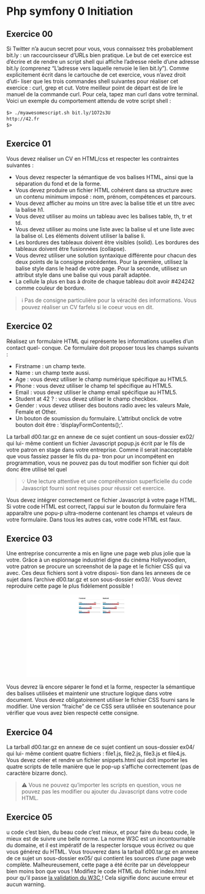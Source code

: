 <h1>Php symfony 0 Initiation</h1>

<h2>Exercice 00</h2>


  Si Twitter n’a aucun secret pour vous, vous connaissez très probablement bit.ly :
un raccourcisseur d’URLs bien pratique.
Le but de cet exercice est d’écrire et de rendre un script shell qui affiche l’adresse
réelle d’une adresse bit.ly (comprenez “L’adresse vers laquelle renvoie le lien bit.ly”).
Comme explicitement écrit dans le cartouche de cet exercice, vous n’avez droit d’uti-
liser que les trois commandes shell suivantes pour réaliser cet exercice : curl, grep et
cut. Votre meilleur point de départ est de lire le manuel de la commande curl. Pour
cela, tapez man curl dans votre terminal.
Voici un exemple du comportement attendu de votre script shell :

  ```
$> ./myawesomescript.sh bit.ly/1O72s3U
http://42.fr
$>
```


<h2>Exercice 01</h2>


  Vous devez réaliser un CV en HTML/css et respecter les contraintes suivantes :
  
- Vous devez respecter la sémantique de vos balises HTML, ainsi que la séparation
du fond et de la forme.
- Vous devez produire un fichier HTML cohérent dans sa structure avec un contenu
minimum imposé : nom, prénom, compétences et parcours.
- Vous devez afficher au moins un titre avec la balise title et un titre avec la balise
h1.
- Vous devez utiliser au moins un tableau avec les balises table, th, tr et td.
- Vous devez utiliser au moins une liste avec la balise ul et une liste avec la balise
ol. Les éléments doivent utiliser la balise li.
- Les bordures des tableaux doivent être visibles (solid). Les bordures des tableaux
doivent être fusionnées (collapse).
- Vous devrez utiliser une solution syntaxique différente pour chacun des deux points
de la consigne précédentes. Pour la première, utilisez la balise style dans le head
de votre page. Pour la seconde, utilisez un attribut style dans une balise qui vous
paraît adaptée.
- La cellule la plus en bas à droite de chaque tableau doit avoir #424242 comme
couleur de bordure.


> ℹ️ Pas de consigne particulière pour la véracité des informations. Vous
pouvez réaliser un CV farfelu si le coeur vous en dit.


<h2> Exercice 02</h2>

Réalisez un formulaire HTML qui représente les informations usuelles d’un contact quel-
conque. Ce formulaire doit proposer tous les champs suivants :

- Firstname : un champ texte.
- Name : un champ texte aussi.
- Age : vous devez utiliser le champ numérique spécifique au HTML5.
- Phone : vous devez utiliser le champ tel spécifique au HTML5.
- Email : vous devez utiliser le champ email spécifique au HTML5.
- Student at 42 ? : vous devez utiliser le champ checkbox.
- Gender : vous devez utiliser des boutons radio avec les valeurs Male, Female et
Other.
- Un bouton de soumission du formulaire. L’attribut onclick de votre bouton doit
être : ’displayFormContents();’.

La tarball d00.tar.gz en annexe de ce sujet contient un sous-dossier ex02/ qui lui-
même contient un fichier Javascript popup.js écrit par le fils de votre patron en stage
dans votre entreprise. Comme il serait inacceptable que vous fassiez passer le fils du pa-
tron pour un incompétent en programmation, vous ne pouvez pas du tout modifier son
fichier qui doit donc être utilisé tel quel

> 💡 Une lecture attentive et une compréhension superficielle du code
Javascript fourni sont requises pour réussir cet exercice.

Vous devez intégrer correctement ce fichier Javascript à votre page HTML. Si votre
code HTML est correct, l’appui sur le bouton du formulaire fera apparaître une popu-p
ultra-moderne contenant les champs et valeurs de votre formulaire. Dans tous les autres
cas, votre code HTML est faux.

<h2> Exercice 03</h2>

Une entreprise concurrente a mis en ligne une page web plus jolie que la votre. Grâce
à un espionnage industriel digne du cinéma Hollywoodien, votre patron se procure un
screenshot de la page et le fichier CSS qui va avec. Ces deux fichiers sont à votre disposi-
tion dans les annexes de ce sujet dans l’archive d00.tar.gz et son sous-dossier ex03/.
Vous devez reproduire cette page le plus fidèlement possible !

<div align = center>
  <img src=https://github.com/Skellax/42Post-Cursus/blob/main/Php_Symphony/Symfony-0-Initation/ex03/page.png width=400 />  
</div>



Vous devrez là encore séparer le fond et la forme, respecter la sémantique des balises
utilisées et maintenir une structure logique dans votre document.
Vous devez obligatoirement utiliser le fichier CSS fourni sans le modifier. Une version
“fraiche” de ce CSS sera utilisée en soutenance pour vérifier que vous avez bien respecté
cette consigne.

<h2> Exercice 04 </h2>

La tarball d00.tar.gz en annexe de ce sujet contient un sous-dossier ex04/ qui lui-
même contient quatre fichiers : file1.js, file2.js, file3.js et file4.js.
Vous devez créer et rendre un fichier snippets.html qui doit importer les quatre
scripts de telle manière que le pop-up s’affiche correctement (pas de caractère bizarre
donc).

> ⚠️  Vous ne pouvez qu’importer les scripts en question, vous ne pouvez
pas les modifier ou ajouter du Javascript dans votre code HTML.

<h2> Exercice 05 </h2>

u code c’est bien, du beau code c’est mieux, et pour faire du beau code, le mieux
est de suivre une belle norme.
La norme W3C est un incontournable du domaine, et il est impératif de la respecter
lorsque vous écrivez ou que vous générez du HTML.
Vous trouverez dans la tarball d00.tar.gz en annexe de ce sujet un sous-dossier
ex05/ qui contient les sources d’une page web complète. Malheureusement, cette page a
été écrite par un développeur bien moins bon que vous !
Modifiez le code HTML du fichier index.html pour qu’il passe  <a href=https://validator.w3.org/>la validation du W3C </a> !
Cela signifie donc aucune erreur et aucun warning.









